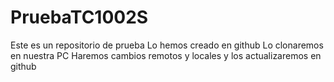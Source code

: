 # PruebaTC1002S
Este es un repositorio de prueba 
Lo hemos creado en github
Lo clonaremos en nuestra PC
Haremos cambios remotos y locales y los actualizaremos en github
